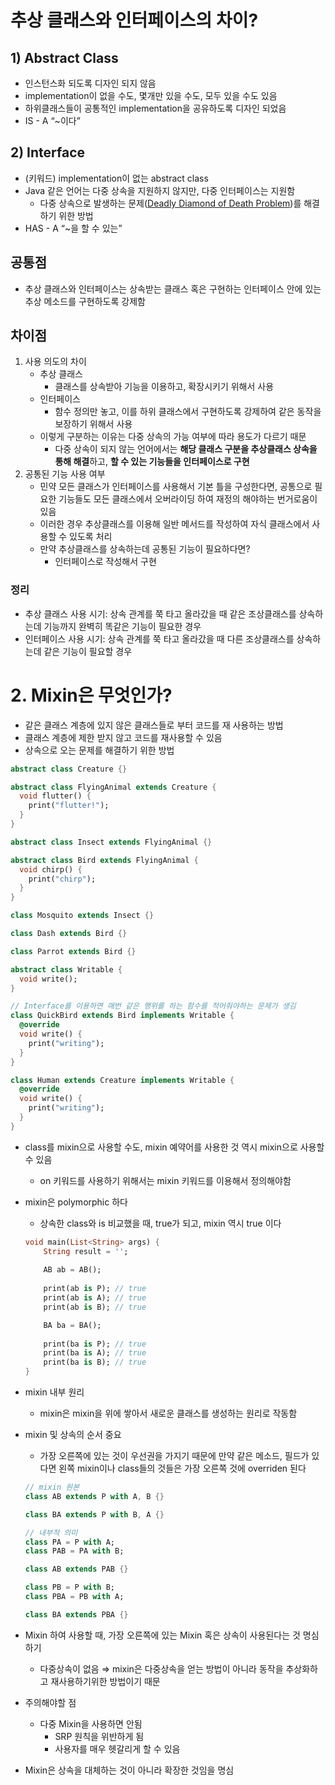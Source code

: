 # 추상 클래스와 인터페이스의 차이?

## 1) Abstract Class

-   인스턴스화 되도록 디자인 되지 않음
-   implementation이 없을 수도, 몇개만 있을 수도, 모두 있을 수도 있음
-   하위클래스들이 공통적인 implementation을 공유하도록 디자인 되었음
-   IS - A “~이다”

## 2) Interface

-   (키워드) implementation이 없는 abstract class
-   Java 같은 언어는 다중 상속을 지원하지 않지만, 다중 인터페이스는 지원함
    -   다중 상속으로 발생하는 문제([Deadly Diamond of Death Problem](http://en.wikipedia.org/wiki/Diamond_problem#The_diamond_problem))를 해결하기 위한 방법
-   HAS - A “~을 할 수 있는”

## 공통점

-   추상 클래스와 인터페이스는 상속받는 클래스 혹은 구현하는 인터페이스 안에 있는 추상 메소드를 구현하도록 강제함

## 차이점

1.  사용 의도의 차이
    -   추상 클래스
        -   클래스를 상속받아 기능을 이용하고, 확장시키기 위해서 사용
    -   인터페이스
        -   함수 정의만 놓고, 이를 하위 클래스에서 구현하도록 강제하여 같은 동작을 보장하기 위해서 사용
    -   이렇게 구분하는 이유는 다중 상속의 가능 여부에 따라 용도가 다르기 때문
        -   다중 상속이 되지 않는 언어에서는 **해당 클래스 구분을 추상클래스 상속을 통해 해결**하고, **할 수 있는 기능들을 인터페이스로 구현**
2.  공통된 기능 사용 여부
    -   민약 모든 클래스가 인터페이스를 사용해서 기본 틀을 구성한다면, 공통으로 필요한 기능들도 모든 클래스에서 오버라이딩 하여 재정의 해야하는 번거로움이 있음
    -   이러한 경우 추상클래스를 이용해 일반 메서드를 작성하여 자식 클래스에서 사용할 수 있도록 처리
    -   만약 추상클래스를 상속하는데 공통된 기능이 필요하다면?
        -   인터페이스로 작성해서 구현

### 정리

-   추상 클래스 사용 시기: 상속 관계를 쭉 타고 올라갔을 때 같은 조상클래스를 상속하는데 기능까지 완벽히 똑같은 기능이 필요한 경우
-   인터페이스 사용 시기: 상속 관계를 쭉 타고 올라갔을 때 다른 조상클래스를 상속하는데 같은 기능이 필요할 경우

# 2. Mixin은 무엇인가?

-   같은 클래스 계층에 있지 않은 클래스들로 부터 코드를 재 사용하는 방법
-   클래스 계층에 제한 받지 않고 코드를 재사용할 수 있음
-   상속으로 오는 문제를 해결하기 위한 방법

```dart
abstract class Creature {}

abstract class FlyingAnimal extends Creature {
  void flutter() {
    print("flutter!");
  }
}

abstract class Insect extends FlyingAnimal {}

abstract class Bird extends FlyingAnimal {
  void chirp() {
    print("chirp");
  }
}

class Mosquito extends Insect {}

class Dash extends Bird {}

class Parrot extends Bird {}

abstract class Writable {
  void write();
}

// Interface를 이용하면 매번 같은 행위를 하는 함수를 적어줘야하는 문제가 생김
class QuickBird extends Bird implements Writable {
  @override
  void write() {
    print("writing");
  }
}

class Human extends Creature implements Writable {
  @override
  void write() {
    print("writing");
  }
}
```

-   class를 mixin으로 사용할 수도, mixin 예약어를 사용한 것 역시 mixin으로 사용할 수 있음
    -   on 키워드를 사용하기 위해서는 mixin 키워드를 이용해서 정의해야함
-   mixin은 polymorphic 하다
    -   상속한 class와 is 비교했을 때, true가 되고, mixin 역시 true 이다
    ```dart
    void main(List<String> args) {
    	String result = '';
    	
    	AB ab = AB();
    	
    	print(ab is P); // true
    	print(ab is A); // true
    	print(ab is B); // true
    
    	BA ba = BA();
    	
    	print(ba is P); // true
    	print(ba is A); // true
    	print(ba is B); // true
    }
    ```
-   mixin 내부 원리
    -   mixin은 mixin을 위에 쌓아서 새로운 클래스를 생성하는 원리로 작동함
-   mixin 및 상속의 순서 중요
    -   가장 오른쪽에 있는 것이 우선권을 가지기 때문에 만약 같은 메소드, 필드가 있다면 왼쪽 mixin이나 class들의 것들은 가장 오른쪽 것에 overriden 된다
	```dart
	// mixin 원본
	class AB extends P with A, B {}
	
	class BA extends P with B, A {}
	```
 
	```dart
	// 내부적 의미
	class PA = P with A;
	class PAB = PA with B;
	
	class AB extends PAB {}
	
	class PB = P with B;
	class PBA = PB with A;
	
	class BA extends PBA {}
	```

-   Mixin 하여 사용할 때, 가장 오른쪽에 있는 Mixin 혹은 상속이 사용된다는 것 명심하기
    -   다중상속이 없음 ⇒ mixin은 다중상속을 얻는 방법이 아니라 동작을 추상화하고 재사용하기위한 방법이기 때문
-   주의해야할 점
    -   다중 Mixin을 사용하면 안됨
        -   SRP 원칙을 위반하게 됨
        -   사용자를 매우 헷갈리게 할 수 있음
-   Mixin은 상속을 대체하는 것이 아니라 확장한 것임을 명심
